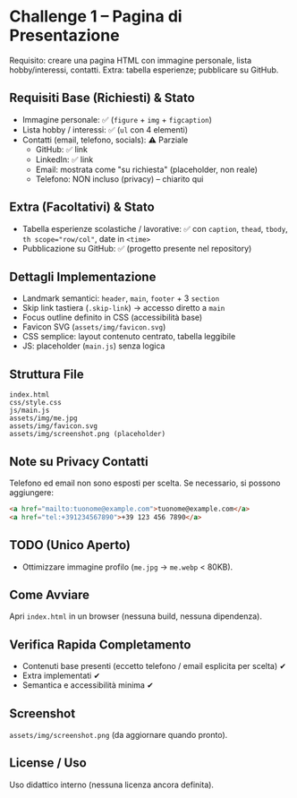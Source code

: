 # Challenge 1 – Pagina di Presentazione

Requisito: creare una pagina HTML con immagine personale, lista hobby/interessi, contatti. Extra: tabella esperienze; pubblicare su GitHub.

## Requisiti Base (Richiesti) & Stato

- Immagine personale: ✅ (`figure` + `img` + `figcaption`)
- Lista hobby / interessi: ✅ (`ul` con 4 elementi)
- Contatti (email, telefono, socials): ⚠️ Parziale
  - GitHub: ✅ link
  - LinkedIn: ✅ link
  - Email: mostrata come "su richiesta" (placeholder, non reale)
  - Telefono: NON incluso (privacy) – chiarito qui

## Extra (Facoltativi) & Stato

- Tabella esperienze scolastiche / lavorative: ✅ con `caption`, `thead`, `tbody`, `th scope="row/col"`, date in `<time>`
- Pubblicazione su GitHub: ✅ (progetto presente nel repository)

## Dettagli Implementazione

- Landmark semantici: `header`, `main`, `footer` + 3 `section`
- Skip link tastiera (`.skip-link`) → accesso diretto a `main`
- Focus outline definito in CSS (accessibilità base)
- Favicon SVG (`assets/img/favicon.svg`)
- CSS semplice: layout contenuto centrato, tabella leggibile
- JS: placeholder (`main.js`) senza logica

## Struttura File

```text
index.html
css/style.css
js/main.js
assets/img/me.jpg
assets/img/favicon.svg
assets/img/screenshot.png (placeholder)
```

## Note su Privacy Contatti

Telefono ed email non sono esposti per scelta. Se necessario, si possono aggiungere:

```html
<a href="mailto:tuonome@example.com">tuonome@example.com</a>
<a href="tel:+391234567890">+39 123 456 7890</a>
```

## TODO (Unico Aperto)

- Ottimizzare immagine profilo (`me.jpg` → `me.webp` < 80KB).

## Come Avviare

Apri `index.html` in un browser (nessuna build, nessuna dipendenza).

## Verifica Rapida Completamento

- Contenuti base presenti (eccetto telefono / email esplicita per scelta) ✔
- Extra implementati ✔
- Semantica e accessibilità minima ✔

## Screenshot

`assets/img/screenshot.png` (da aggiornare quando pronto).

## License / Uso

Uso didattico interno (nessuna licenza ancora definita).
